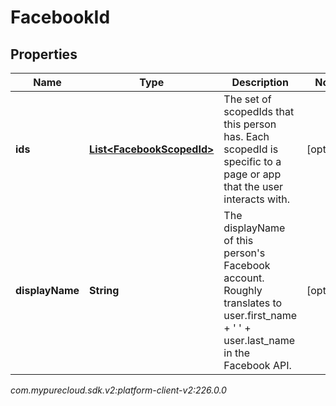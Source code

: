 # FacebookId


## Properties

| Name | Type | Description | Notes |
| ------------ | ------------- | ------------- | ------------- |
| **ids** | [**List&lt;FacebookScopedId&gt;**](FacebookScopedId) | The set of scopedIds that this person has. Each scopedId is specific to a page or app that the user interacts with. |  [optional] |
| **displayName** | **String** | The displayName of this person's Facebook account. Roughly translates to user.first_name + ' ' + user.last_name in the Facebook API. |  [optional] |




_com.mypurecloud.sdk.v2:platform-client-v2:226.0.0_
